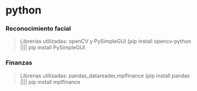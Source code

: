 # python

### Reconocimiento facial
> Librerias utilizadas: openCV y PySimpleGUI   (pip install opencv-python |||| pip install PySimpleGUI

### Finanzas
> Librerias utilizadas: pandas_datareader,mplfinance   (pip install pandas |||| pip install mplfinance
